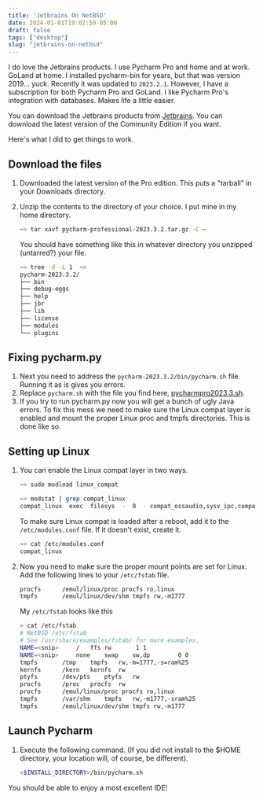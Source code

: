 ```yaml
---
title: 'Jetbrains On NetBSD'
date: 2024-01-01T19:02:59-05:00
draft: false
tags: ["desktop"]
slug: "jetbrains-on-netbsd"
---
```


I do love the Jetbrains products. I use Pycharm Pro and home and at work. GoLand at home. I installed pycharm-bin for years, but that was version 2019... yuck. Recently it was updated to `2023.2.1`. However, I have a subscription for both Pycharm Pro and GoLand. I like Pycharm Pro's integration with databases. Makes life a little easier.

You can download the Jetbrains products from [Jetbrains](https://jetbrains.com). You can download the latest version of the Community Edition if you want. 

Here's what I did to get things to work.

## Download the files

1. Downloaded the latest version of the Pro edition. This puts a "tarball" in your Downloads directory.
2. Unzip the contents to the directory of your choice. I put mine in my home directory.

    ```bash
    ~> tar xavf pycharm-professional-2023.3.2.tar.gz -C ~
    ```
    
    You should have something like this in whatever directory you unzipped (untarred?) your file.
    
    ```bash
    ~> tree -d -L 1  ~>
    pycharm-2023.3.2/
    ├── bin
    ├── debug-eggs
    ├── help
    ├── jbr
    ├── lib
    ├── license
    ├── modules
    └── plugins
    ```
   
## Fixing pycharm.py

1. Next you need to address the `pycharm-2023.3.2/bin/pycharm.sh` file. Running it as is gives you errors.
2. Replace `pycharm.sh` with the file you find here, [pycharmpro2023.3.sh](https://github.com/rgeorgia/InfinityDesktop/tree/main/create_fvwm_desktop/misc/jetbrains).
3. If you try to run pycharm.py now you will get a bunch of ugly Java errors. To fix this mess we need to make sure the Linux compat layer is enabled and mount the proper Linux proc and tmpfs directories. This is done like so.

## Setting up Linux

1. You can enable the Linux compat layer in two ways.

    ```bash
    ~> sudo modload linux_compat
   
   ~> modstat | grep compat_linux
    compat_linux  exec  filesys  -  0  - compat_ossaudio,sysv_ipc,compat_util,compat_50,compat_43,exec_elf64
    ```
   To make sure Linux compat is loaded after a reboot, add it to the `/etc/modules.conf` file. If it doesn't exist, create it. 

    ```bash
    ~> cat /etc/modules.conf 
    compat_linux
    ```
2. Now you need to make sure the proper mount points are set for Linux. Add the following lines to your `/etc/fstab` file.

    ```bash
    procfs 		/emul/linux/proc procfs ro,linux
    tmpfs 		/emul/linux/dev/shm tmpfs rw,-m1777
    ```
    My `/etc/fstab` looks like this

    ```bash
    > cat /etc/fstab
    # NetBSD /etc/fstab
    # See /usr/share/examples/fstab/ for more examples.
    NAME=<snip>		/	ffs	rw		 1 1
    NAME=<snip>		none	swap	sw,dp		 0 0
    tmpfs		/tmp	tmpfs	rw,-m=1777,-s=ram%25
    kernfs		/kern	kernfs	rw
    ptyfs		/dev/pts	ptyfs	rw
    procfs		/proc	procfs	rw
    procfs 		/emul/linux/proc procfs ro,linux
    tmpfs		/var/shm	tmpfs	rw,-m1777,-sram%25
    tmpfs 		/emul/linux/dev/shm tmpfs rw,-m1777
    ```
   
## Launch Pycharm 

1. Execute the following command. (If you did not install to the $HOME directory, your location will, of course, be different).

   ```bash
   <$INSTALL_DIRECTORY>/bin/pycharm.sh
   ```

You should be able to enjoy a most excellent IDE!
